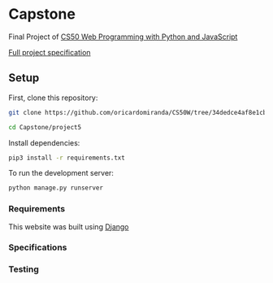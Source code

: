 # Capstone

Final Project of [CS50 Web Programming with Python and JavaScript](https://courses.edx.org/courses/course-v1:HarvardX+CS50W+Web/course/)

[Full project specification](https://cs50.harvard.edu/web/2020/projects/final/capstone/)

## Setup
First, clone this repository:

```bash
git clone https://github.com/oricardomiranda/CS50W/tree/34dedce4af8e1cba0112960b6c1939c4cf67d32a/Final%20Project/

cd Capstone/project5
```

Install dependencies:
```bash
pip3 install -r requirements.txt
```

To run the development server:
```bash
python manage.py runserver
```

### Requirements

This website was built using [Django](https://github.com/django/django)


### Specifications

### Testing
